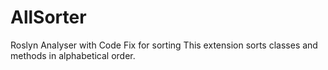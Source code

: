 # AllSorter
Roslyn Analyser with Code Fix for sorting
This extension sorts classes and methods in alphabetical order.

